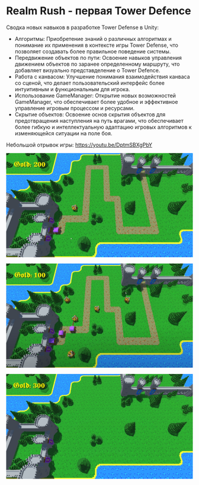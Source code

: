 # Realm Rush - первая Tower Defence

Сводка новых навыков в разработке Tower Defense в Unity:

- Алгоритмы: Приобретение знаний о различных алгоритмах и понимание их применения в контексте игры Tower Defense, что позволяет создавать более правильное поведение системы.
- Передвижение объектов по пути: Освоение навыков управления движением объектов по заранее определенному маршруту, что добавляет визуально представделение о Tower Defence.
- Работа с канвасом: Улучшение понимания взаимодействия канваса со сценой, что делает пользовательский интерфейс более интуитивным и функциональным для игрока.
- Использование GameManager: Открытие новых возможностей GameManager, что обеспечивает более удобное и эффективное управление игровым процессом и ресурсами.
- Скрытие объектов: Освоение основ скрытия объектов для предотвращения наступления на путь врагами, что обеспечивает более гибкую и интеллектуальную адаптацию игровых алгоритмов к изменяющейся ситуации на поле боя.

Небольшой отрывок игры: https://youtu.be/DptmSBXgPbY

![Screenshot](https://github.com/ZeRcooI/Realm-Rush/blob/main/Assets/Scrennshots/Screenshot%201.jpg)

![Screenshot](https://github.com/ZeRcooI/Realm-Rush/blob/main/Assets/Scrennshots/Screenshot%202.jpg)

![Screenshot](https://github.com/ZeRcooI/Realm-Rush/blob/main/Assets/Scrennshots/Screenshot%203.jpg)
